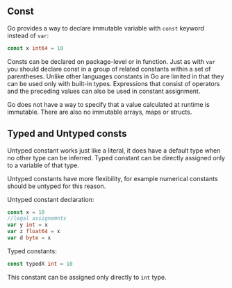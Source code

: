 ## Const
Go provides a way to declare immutable variable with `const` keyword instead of `var`:
```go
const x int64 = 10
```
Consts can be declared on package-level or in function. Just as with `var` you should declare const in a group of related constants within a set of parentheses. Unlike other languages constants in Go are limited in that they can be used only with built-in types. Expressions that consist of operators and the preceding values can also be used in constant assignment.

Go does not have a way to specify that a value calculated at runtime is immutable. There are also no immutable arrays, maps or structs. 
## Typed and Untyped consts
Untyped constant works just like a literal, it does have a default type when no other type can be inferred.
Typed constant can be directly assigned only to a variable of that type.

Untyped constants have more flexibility, for example numerical constants should be untyped for this reason.

Untyped constant declaration:
```go
const x = 10
//legal assignemnts
var y int = x
var z float64 = x
var d byte = x
```
Typed constants:
```go
const typedX int = 10
```
This constant can be assigned only directly to `int` type.
